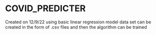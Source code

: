 # COVID_PREDICTER
Created on 12/9/22 using basic linear regression model data set can be created in the form of .csv files and then the algorithm can be trained 
